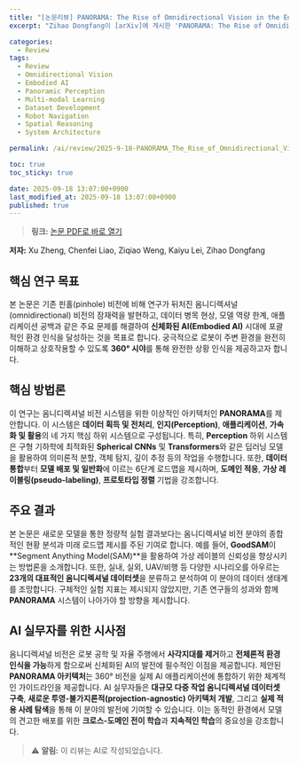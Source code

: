 ```yaml
---
title: "[논문리뷰] PANORAMA: The Rise of Omnidirectional Vision in the Embodied AI Era"
excerpt: "Zihao Dongfang이 [arXiv]에 게시한 'PANORAMA: The Rise of Omnidirectional Vision in the Embodied AI Era' 논문에 대한 자세한 리뷰입니다."

categories:
  - Review
tags:
  - Review
  - Omnidirectional Vision
  - Embodied AI
  - Panoramic Perception
  - Multi-modal Learning
  - Dataset Development
  - Robot Navigation
  - Spatial Reasoning
  - System Architecture

permalink: /ai/review/2025-9-18-PANORAMA_The_Rise_of_Omnidirectional_Vision_in_the_Embodied_AI_Era/

toc: true
toc_sticky: true

date: 2025-09-18 13:07:00+0900
last_modified_at: 2025-09-18 13:07:00+0900
published: true
---
```

> **링크:** [논문 PDF로 바로 열기](https://arxiv.org/abs/2509.12989)

**저자:** Xu Zheng, Chenfei Liao, Ziqiao Weng, Kaiyu Lei, Zihao Dongfang



## 핵심 연구 목표
본 논문은 기존 핀홀(pinhole) 비전에 비해 연구가 뒤처진 옴니디렉셔널(omnidirectional) 비전의 잠재력을 발현하고, 데이터 병목 현상, 모델 역량 한계, 애플리케이션 공백과 같은 주요 문제를 해결하여 **신체화된 AI(Embodied AI)** 시대에 포괄적인 환경 인식을 달성하는 것을 목표로 합니다. 궁극적으로 로봇이 주변 환경을 완전히 이해하고 상호작용할 수 있도록 **360° 시야**를 통해 완전한 상황 인식을 제공하고자 합니다.

## 핵심 방법론
이 연구는 옴니디렉셔널 비전 시스템을 위한 이상적인 아키텍처인 **PANORAMA**를 제안합니다. 이 시스템은 **데이터 획득 및 전처리**, **인지(Perception)**, **애플리케이션**, **가속화 및 활용**의 네 가지 핵심 하위 시스템으로 구성됩니다. 특히, **Perception** 하위 시스템은 구형 기하학에 최적화된 **Spherical CNNs** 및 **Transformers**와 같은 딥러닝 모델을 활용하여 의미론적 분할, 객체 탐지, 깊이 추정 등의 작업을 수행합니다. 또한, **데이터 통합**부터 **모델 배포 및 일반화**에 이르는 6단계 로드맵을 제시하며, **도메인 적응**, **가상 레이블링(pseudo-labeling)**, **프로토타입 정렬** 기법을 강조합니다.

## 주요 결과
본 논문은 새로운 모델을 통한 정량적 실험 결과보다는 옴니디렉셔널 비전 분야의 종합적인 현황 분석과 미래 로드맵 제시를 주된 기여로 합니다. 예를 들어, **GoodSAM**이 **Segment Anything Model(SAM)**을 활용하여 가상 레이블의 신뢰성을 향상시키는 방법론을 소개합니다. 또한, 실내, 실외, UAV/비행 등 다양한 시나리오를 아우르는 **23개의 대표적인 옴니디렉셔널 데이터셋**을 분류하고 분석하여 이 분야의 데이터 생태계를 조망합니다. 구체적인 실험 지표는 제시되지 않았지만, 기존 연구들의 성과와 함께 **PANORAMA** 시스템이 나아가야 할 방향을 제시합니다.

## AI 실무자를 위한 시사점
옴니디렉셔널 비전은 로봇 공학 및 자율 주행에서 **사각지대를 제거**하고 **전체론적 환경 인식을 가능**하게 함으로써 신체화된 AI의 발전에 필수적인 이점을 제공합니다. 제안된 **PANORAMA 아키텍처**는 360° 비전을 실제 AI 애플리케이션에 통합하기 위한 체계적인 가이드라인을 제공합니다. AI 실무자들은 **대규모 다중 작업 옴니디렉셔널 데이터셋 구축**, **새로운 투영-불가지론적(projection-agnostic) 아키텍처 개발**, 그리고 **실제 적용 사례 탐색**을 통해 이 분야의 발전에 기여할 수 있습니다. 이는 동적인 환경에서 모델의 견고한 배포를 위한 **크로스-도메인 전이 학습**과 **지속적인 학습**의 중요성을 강조합니다.

> ⚠️ **알림:** 이 리뷰는 AI로 작성되었습니다.